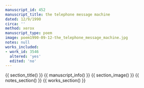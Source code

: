 ```yaml
---
manuscript_id: 452
manuscript_title: the telephone message machine
dated: 12/9/1990
circa: ''
method: xerox
manuscript_type: poem
image: poem1990-09-12-the_telephone_message_machine.jpg
notes: null
works_included:
- work_id: 3546
  altered: 'yes'
  edited: 'no'
---
```


{{ section_title() }}
{{ manuscript_info() }}
{{ section_image() }}
{{ notes_section() }}
{{ works_section() }}
